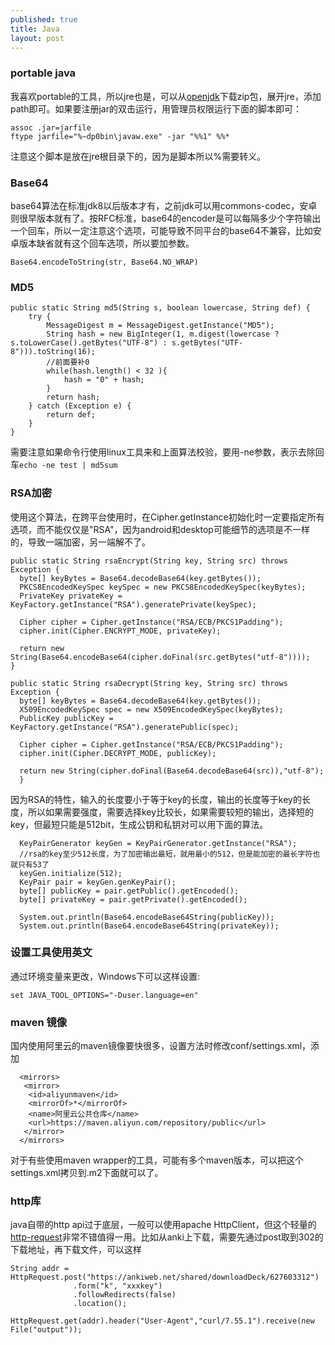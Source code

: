 ```yaml
---
published: true
title: Java
layout: post
---
```


### portable java
我喜欢portable的工具，所以jre也是，可以从[openjdk](https://adoptopenjdk.net/releases.html)下载zip包，展开jre，添加path即可。如果要注册jar的双击运行，用管理员权限运行下面的脚本即可：

```
assoc .jar=jarfile
ftype jarfile="%~dp0bin\javaw.exe" -jar "%%1" %%*
```

注意这个脚本是放在jre根目录下的，因为是脚本所以%需要转义。

### Base64

base64算法在标准jdk8以后版本才有，之前jdk可以用commons-codec，安卓则很早版本就有了。按RFC标准，base64的encoder是可以每隔多少个字符输出一个回车，所以一定注意这个选项，可能导致不同平台的base64不兼容，比如安卓版本缺省就有这个回车选项，所以要加参数。
```
Base64.encodeToString(str, Base64.NO_WRAP)
```
### MD5
```
public static String md5(String s, boolean lowercase, String def) {
    try {
        MessageDigest m = MessageDigest.getInstance("MD5");
        String hash = new BigInteger(1, m.digest(lowercase ? s.toLowerCase().getBytes("UTF-8") : s.getBytes("UTF-8"))).toString(16);
        //前面要补0
        while(hash.length() < 32 ){
            hash = "0" + hash;
        }
        return hash;
    } catch (Exception e) {
        return def;
    }
}
```
需要注意如果命令行使用linux工具来和上面算法校验，要用-ne参数，表示去除回车`echo -ne test | md5sum`

### RSA加密
使用这个算法，在跨平台使用时，在Cipher.getInstance初始化时一定要指定所有选项，而不能仅仅是"RSA"，因为android和desktop可能细节的选项是不一样的，导致一端加密，另一端解不了。

```
public static String rsaEncrypt(String key, String src) throws Exception {
  byte[] keyBytes = Base64.decodeBase64(key.getBytes());
  PKCS8EncodedKeySpec keySpec = new PKCS8EncodedKeySpec(keyBytes);
  PrivateKey privateKey = KeyFactory.getInstance("RSA").generatePrivate(keySpec);
  
  Cipher cipher = Cipher.getInstance("RSA/ECB/PKCS1Padding");  
  cipher.init(Cipher.ENCRYPT_MODE, privateKey);  

  return new String(Base64.encodeBase64(cipher.doFinal(src.getBytes("utf-8"))));
}

public static String rsaDecrypt(String key, String src) throws Exception {
  byte[] keyBytes = Base64.decodeBase64(key.getBytes());
  X509EncodedKeySpec spec = new X509EncodedKeySpec(keyBytes);
  PublicKey publicKey = KeyFactory.getInstance("RSA").generatePublic(spec);
  
  Cipher cipher = Cipher.getInstance("RSA/ECB/PKCS1Padding");  
  cipher.init(Cipher.DECRYPT_MODE, publicKey);

  return new String(cipher.doFinal(Base64.decodeBase64(src)),"utf-8");  		
  }
```

因为RSA的特性，输入的长度要小于等于key的长度，输出的长度等于key的长度，所以如果需要强度，需要选择key比较长，如果需要较短的输出，选择短的key，但最短只能是512bit，生成公钥和私钥对可以用下面的算法。

```
  KeyPairGenerator keyGen = KeyPairGenerator.getInstance("RSA");
  //rsa的key至少512长度，为了加密输出最短，就用最小的512，但是能加密的最长字符也就只有53了
  keyGen.initialize(512);
  KeyPair pair = keyGen.genKeyPair();
  byte[] publicKey = pair.getPublic().getEncoded();
  byte[] privateKey = pair.getPrivate().getEncoded();
  
  System.out.println(Base64.encodeBase64String(publicKey));
  System.out.println(Base64.encodeBase64String(privateKey));
```        

### 设置工具使用英文

通过环境变量来更改，Windows下可以这样设置:
```
set JAVA_TOOL_OPTIONS="-Duser.language=en"
```

### maven 镜像
国内使用阿里云的maven镜像要快很多，设置方法时修改conf/settings.xml，添加

```
  <mirrors>
   <mirror>
    <id>aliyunmaven</id>
    <mirrorOf>*</mirrorOf>
    <name>阿里云公共仓库</name>
    <url>https://maven.aliyun.com/repository/public</url>
   </mirror>
  </mirrors>
  ```

  对于有些使用maven wrapper的工具，可能有多个maven版本，可以把这个settings.xml拷贝到<user>\.m2下面就可以了。

  ### http库
  java自带的http api过于底层，一般可以使用apache HttpClient，但这个轻量的[http-request](https://github.com/kevinsawicki/http-request)非常不错值得一用。比如从anki上下载，需要先通过post取到302的下载地址，再下载文件，可以这样
  ```
  String addr = HttpRequest.post("https://ankiweb.net/shared/downloadDeck/627603312")
    			.form("k", "xxxkey")
    			.followRedirects(false)
    			.location();

  HttpRequest.get(addr).header("User-Agent","curl/7.55.1").receive(new File("output"));
```          
